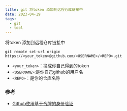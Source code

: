 ```yaml
---
title: git 将token 添加到远程仓库链接中
date: 2023-04-19
tags:
  - git
  - tool
---
```


将token 添加到远程仓库链接中

```Shell
git remote set-url origin https://<your_token>@github.com/<USERNAME>/<REPO>.git
```

-   `<your_token>`：换成你自己得到的token
-   `<USERNAME>`:是你自己github的用户名
-   `<REPO>`：是你的仓库名称
### 参考

- [Github使用基于令牌的身份验证](https://zhuanlan.zhihu.com/p/401978754)